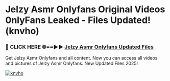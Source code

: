 # Jelzy Asmr Onlyfans Original Videos 0nlyFans Leaked - Files Updated! (knvho)

<h3>🔴 CLICK HERE 🌐==►► <a href="https://tinyurl.com/2jnfzry5" rel="nofollow">Jelzy Asmr Onlyfans Updated Files</a></h3>

Get Jelzy Asmr Onlyfans and all content. Now you can access all videos and pictures of Jelzy Asmr Onlyfans. New Updated Files 2025!

[![knvho](https://i.imgur.com/GyGTBgg.gif)](https://tinyurl.com/2jnfzry5)
